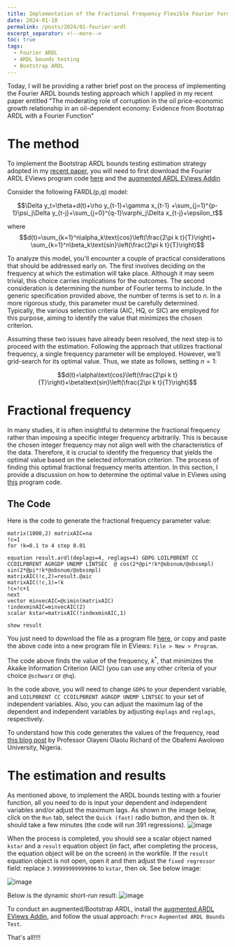 ```yaml
---
title: Implementation of the Fractional Frequency Flexible Fourier Form ARDL in EViews
date: 2024-01-18
permalink: /posts/2024/01-fourier-ardl
excerpt_separator: <!--more-->
toc: true
tags:
  - Fourier ARDL
  - ARDL bounds testing
  - Bootstrap ARDL
---
```

Today, I will be providing a rather brief post on the process of implementing the Fourier ARDL bounds testing approach which I applied in my recent paper entitled "The moderating role of corruption in the oil price-economic growth relationship in an oil-dependent economy: Evidence from Bootstrap ARDL with a Fourier Function"  

<!--more--> 

# The method 
To implement the Bootstrap ARDL bounds testing estimation strategy adopted in my [recent paper](files/pdf/research/2023-oil-corr-growth.pdf), you will need to first download the Fourier ARDL EViews program code [here](files/private/fourier%20ardl%20eviews%20code.prg) and the [augmented ARDL EViews Addin](/files/private/AugARDL.rar)

Consider the following FARDL(p,q) model:

$$\Delta y_t=\theta+d(t)+\rho y_{t-1}+\gamma x_{t-1} +\sum_{j=1}^{p-1}\psi_j\Delta y_{t-j}+\sum_{j=0}^{q-1}\varphi_j\Delta x_{t-j}+\epsilon_t$$

where 
$$d(t)=\sum_{k=1}^n\alpha_k\text{cos}\left(\frac{2\pi k t}{T}\right)+ \sum_{k=1}^n\beta_k\text{sin}\left(\frac{2\pi k t}{T}\right)$$

To analyze this model, you'll encounter a couple of practical considerations that should be addressed early on. The first involves deciding on the frequency at which the estimation will take place. Although it may seem trivial, this choice carries implications for the outcomes. The second consideration is determining the number of Fourier terms to include. In the generic specification provided above, the number of terms is set to $n$. In a more rigorous study, this parameter must be carefully determined. Typically, the various selection criteria (AIC, HQ, or SIC) are employed for this purpose, aiming to identify the value that minimizes the chosen criterion. 

Assuming these two issues have already been resolved, the next step is to proceed with the estimation. Following the approach that utilizes fractional frequency, a single frequency parameter will be employed. However, we'll grid-search for its optimal value. Thus, we state as follows, setting $n=1$:

$$d(t)=\alpha\text{cos}\left(\frac{2\pi k t}{T}\right)+\beta\text{sin}\left(\frac{2\pi k t}{T}\right)$$


# Fractional frequency
In many studies, it is often insightful to determine the fractional frequency rather than imposing a specific integer frequency arbitrarily. This is because the chosen integer frequency may not align well with the characteristics of the data. Therefore, it is crucial to identify the frequency that yields the optimal value based on the selected information criterion. The process of finding this optimal fractional frequency merits attention. In this section, I provide a discussion on how to determine the optimal value in EViews using [this](files/private/fourier%20ardl%20eviews%20code.prg) program code.

## The Code 
Here is the code to generate the fractional frequency parameter value:
```
matrix(1000,2) matrixAIC=na
!c=1
for !k=0.1 to 4 step 0.01

equation result.ardl(deplags=4, reglags=4) GDPG LOILPBRENT CC CCOILPBRENT AGRGDP UNEMP LINTSEC  @ cos(2*@pi*!k*@obsnum/@obssmpl) sin(2*@pi*!k*@obsnum/@obssmpl)
matrixAIC(!c,2)=result.@aic
matrixAIC(!c,1)=!k
!c=!c+1
next
vector minvecAIC=@cimin(matrixAIC)
!indexminAIC=minvecAIC(2)
scalar kstar=matrixAIC(!indexminAIC,1)

show result
```
You just need to download the file as a program file [here](files/private/fourier%20ardl%20eviews%20code.prg), or copy and paste the above code into a new program file in EViews: `File > New > Program`.

The code above finds the value of the frequency, $k^*$, that minimizes the Akaike Information Criterion (AIC) (you can use any other criteria of your choice `@schwarz` or `@hq`). 

In the code above, you will need to change `GDPG` to your dependent variable, and `LOILPBRENT CC CCOILPBRENT AGRGDP UNEMP LINTSEC` to your set of independent variables. Also, you can adjust the maximum lag of the dependent and independent variables by adjusting `deplags` and `reglags`, respectively.  

To understand how this code generates the values of the frequency, read [this blog post](https://olayeniolaolu.blogspot.com/2021/12/fractional-frequency-flexible-fourier.html) by Professor Olayeni Olaolu Richard of the Obafemi Awolowo University, Nigeria. 


# The estimation and results
As mentioned above, to implement the ARDL bounds testing with a fourier function, all you need to do is input your dependent and independent variables and/or adjust the maximum lags. As shown in the image below, click on the `Run` tab, select the `Quick (fast)` radio button, and then `Ok`. It should take a few minutes (the code will run 391 regressions). 
![image](https://github.com/SmallJosePhD/smalljosephd.github.io/assets/104403529/0748cc2a-298b-4442-af2a-77de2d35a12e)

When the process is completed, you should see a scalar object named `kstar` and a `result` equation object (in fact, after completing the process, the equation object will be on the screen) in the workfile. If the `result` equation object is not open, open it and then adjust the `fixed regressor` field: replace `3.99999999999996` to `kstar`, then ok. See below image:

![image](https://github.com/SmallJosePhD/smalljosephd.github.io/assets/104403529/4441ef38-7784-439a-92d8-a7ca2d119d1f)

Below is the dynamic short-run result:
![image](https://github.com/SmallJosePhD/smalljosephd.github.io/assets/104403529/9dcdc19f-73e6-4da4-bcfe-e55e2b625774)


To conduct an augmented/Bootstrap ARDL, install the [augmented ARDL EViews Addin](/files/private/AugARDL.rar), and follow the usual approach: `Proc`> `Augmented ARDL Bounds Test`.


That's all!!!!
